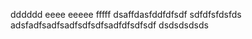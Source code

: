dddddd
eeee
eeeee
fffff
dsaffdasfddfdfsdf
sdfdfsfdsfds
adsfadfsadfsadfsdfsdfsadfdfsdfsdf
dsdsdsdsds
